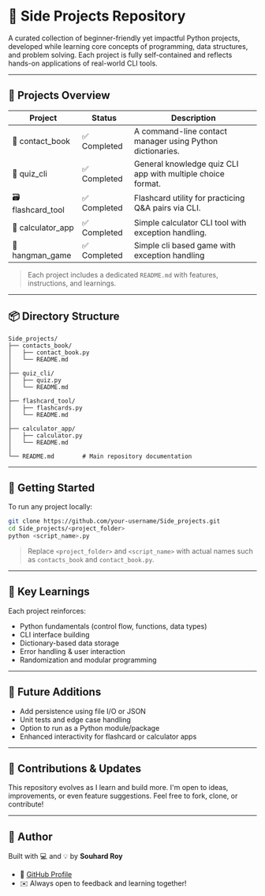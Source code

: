 # 🧰 Side Projects Repository

A curated collection of beginner-friendly yet impactful Python projects, developed while learning core concepts of programming, data structures, and problem solving. Each project is fully self-contained and reflects hands-on applications of real-world CLI tools.

---

## 📁 Projects Overview

| Project          | Status         | Description                                                   |
|------------------|----------------|---------------------------------------------------------------|
| 📇 contact_book   | ✅ Completed   | A command-line contact manager using Python dictionaries.     |
| 🧠 quiz_cli       | ✅ Completed   | General knowledge quiz CLI app with multiple choice format.   |
| 🗃 flashcard_tool  | ✅ Completed   | Flashcard utility for practicing Q&A pairs via CLI.           |
| 🧮 calculator_app  | ✅ Completed   | Simple calculator CLI tool with exception handling.           |
| 🏁 hangman_game  | ✅ Completed   | Simple cli based game with exception handling           |

> Each project includes a dedicated `README.md` with features, instructions, and learnings.

---

## 📦 Directory Structure

```
Side_projects/
├── contacts_book/
│   ├── contact_book.py
│   └── README.md
│
├── quiz_cli/
│   ├── quiz.py
│   └── README.md
│
├── flashcard_tool/
│   ├── flashcards.py
│   └── README.md
│
├── calculator_app/
│   ├── calculator.py
│   └── README.md
│
└── README.md        # Main repository documentation
```

---

## 🚀 Getting Started

To run any project locally:

```bash
git clone https://github.com/your-username/Side_projects.git
cd Side_projects/<project_folder>
python <script_name>.py
```

> Replace `<project_folder>` and `<script_name>` with actual names such as `contacts_book` and `contact_book.py`.

---

## 🧠 Key Learnings

Each project reinforces:
- Python fundamentals (control flow, functions, data types)
- CLI interface building
- Dictionary-based data storage
- Error handling & user interaction
- Randomization and modular programming

---

## 🔧 Future Additions

- Add persistence using file I/O or JSON
- Unit tests and edge case handling
- Option to run as a Python module/package
- Enhanced interactivity for flashcard or calculator apps

---

## 📌 Contributions & Updates

This repository evolves as I learn and build more. I'm open to ideas, improvements, or even feature suggestions. Feel free to fork, clone, or contribute!

---

## 👤 Author

Built with 💻 and 💡 by **Souhard Roy**

- 🔗 [GitHub Profile](https://github.com/your-username)
- ✉️ Always open to feedback and learning together!
